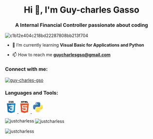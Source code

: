 <h1 align="center">Hi 👋, I'm Guy-charles Gasso</h1>
<h3 align="center">A Internal Financial Controller passionate about coding</h3>

![c1b12e404c218bd22287808bb213f704](https://github.com/JustCharless/JustCharless/assets/120428561/8031383d-ca75-4e79-abef-3f9cdc5ca37e)

- 🌱 I’m currently learning **Visual Basic for Applications and Python**

- 📫 How to reach me **guycharlesgso@gmail.com**

<h3 align="left">Connect with me:</h3>
<p align="left">
<a href="https://linkedin.com/in/guy-charles-gso" target="blank"><img align="center" src="https://raw.githubusercontent.com/rahuldkjain/github-profile-readme-generator/master/src/images/icons/Social/linked-in-alt.svg" alt="guy-charles-gso" height="30" width="40" /></a>
</p>

<h3 align="left">Languages and Tools:</h3>
<p align="left"> <a href="https://www.w3schools.com/css/" target="_blank" rel="noreferrer"> <img src="https://raw.githubusercontent.com/devicons/devicon/master/icons/css3/css3-original-wordmark.svg" alt="css3" width="40" height="40"/> </a> <a href="https://www.w3.org/html/" target="_blank" rel="noreferrer"> <img src="https://raw.githubusercontent.com/devicons/devicon/master/icons/html5/html5-original-wordmark.svg" alt="html5" width="40" height="40"/> </a> <a href="https://www.python.org" target="_blank" rel="noreferrer"> <img src="https://raw.githubusercontent.com/devicons/devicon/master/icons/python/python-original.svg" alt="python" width="40" height="40"/> </a> </p>

<p><img align="left" src="https://github-readme-stats.vercel.app/api/top-langs?username=justcharless&show_icons=true&locale=en&layout=compact" alt="justcharless" /></p>

<p>&nbsp;<img align="center" src="https://github-readme-stats.vercel.app/api?username=justcharless&show_icons=true&locale=en" alt="justcharless" /></p>

<p><img align="center" src="https://github-readme-streak-stats.herokuapp.com/?user=justcharless&" alt="justcharless" /></p>

